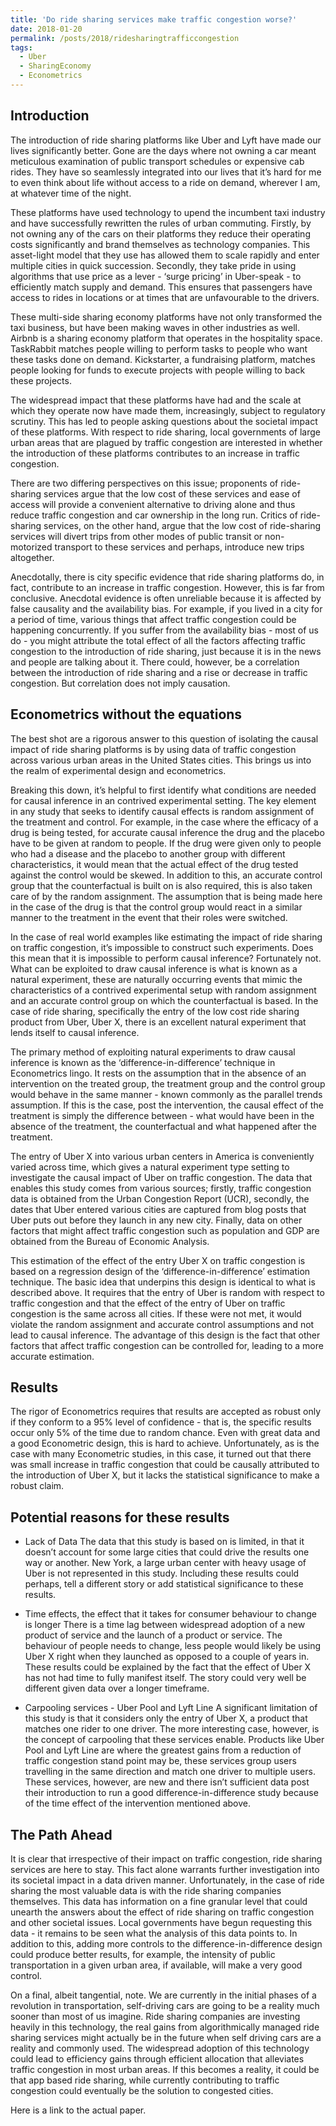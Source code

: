 ```yaml
---
title: 'Do ride sharing services make traffic congestion worse?'
date: 2018-01-20
permalink: /posts/2018/ridesharingtrafficcongestion
tags:
  - Uber
  - SharingEconomy
  - Econometrics
---
```


Introduction
------------

The introduction of ride sharing platforms like Uber and Lyft have made our lives significantly better. Gone are the days where not owning a car meant meticulous examination of public transport schedules or expensive cab rides. They have so seamlessly integrated into our lives that it’s hard for me to even think about life without access to a ride on demand, wherever I am, at whatever time of the night. 

These platforms have used technology to upend the incumbent taxi industry and have successfully rewritten the rules of urban commuting. Firstly, by not owning any of the cars on their platforms they reduce their operating costs significantly and brand themselves as technology companies. This asset-light model that they use has allowed them to scale rapidly and enter multiple cities in quick succession. Secondly, they take pride in using algorithms that use price as a lever - ‘surge pricing’ in Uber-speak - to efficiently match supply and demand. This ensures that passengers have access to rides in locations or at times that are unfavourable to the drivers. 

These multi-side sharing economy platforms have not only transformed the taxi business, but have been making waves in other industries as well. Airbnb is a sharing economy platform that operates in the hospitality space. TaskRabbit matches people willing to perform tasks to people who want these tasks done on demand. Kickstarter, a fundraising platform, matches people looking for funds to execute projects with people willing to back these projects. 

The widespread impact that these platforms have had and the scale at which they operate now have made them, increasingly, subject to regulatory scrutiny. This has led to people asking questions about the societal impact of these platforms. With respect to ride sharing, local governments of large urban areas that are plagued by traffic congestion are interested in whether the introduction of these platforms contributes to an increase in traffic congestion. 

There are two differing perspectives on this issue; proponents of ride-sharing services argue that the low cost of these services and ease of access will provide a convenient alternative to driving alone and thus reduce traffic congestion and car ownership in the long run. Critics of ride-sharing services, on the other hand, argue that the low cost of ride-sharing services will divert trips from other modes of public transit or non-motorized transport to these services and perhaps, introduce new trips altogether.

Anecdotally, there is city specific evidence that ride sharing platforms do, in fact, contribute to an increase in traffic congestion. However, this is far from conclusive. Anecdotal evidence is often unreliable because it is affected by false causality and the availability bias. For example, if you lived in a city for a period of time, various things that affect traffic congestion could be happening concurrently. If you suffer from the availability bias - most of us do - you might attribute the total effect of all the factors affecting traffic congestion to the introduction of ride sharing, just because it is in the news and people are talking about it. There could, however, be a correlation between the introduction of ride sharing and a rise or decrease in traffic congestion. But correlation does not imply causation. 

Econometrics without the equations
----------------------------------

The best shot are a rigorous answer to this question of isolating the causal impact of ride sharing platforms is by using data of traffic congestion across various urban areas in the United States cities. This brings us into the realm of experimental design and econometrics. 

Breaking this down, it’s helpful to first identify what conditions are needed for causal inference in an contrived experimental setting. The key element in any study that seeks to identify causal effects is random assignment of the treatment and control. For example, in the case where the efficacy of a drug is being tested, for accurate causal inference the drug and the placebo have to be given at random to people. If the drug were given only to people who had a disease and the placebo to another group with different characteristics, it would mean that the actual effect of the drug tested against the control would be skewed. In addition to this, an accurate control group that the counterfactual is built on is also required, this is also taken care of by the random assignment. The assumption that is being made here in the case of the drug is that the control group would react in a similar manner to the treatment in the event that their roles were switched. 

In the case of real world examples like estimating the impact of ride sharing on traffic congestion, it’s impossible to construct such experiments. Does this mean that it is impossible to perform causal inference? Fortunately not. What can be exploited to draw causal inference is what is known as a natural experiment, these are naturally occurring events that mimic the characteristics of a contrived experimental setup with random assignment and an accurate control group on which the counterfactual is based. In the case of ride sharing, specifically the entry of the low cost ride sharing product from Uber, Uber X, there is an excellent natural experiment that lends itself to causal inference. 

The primary method of exploiting natural experiments to draw causal inference is known as the ‘difference-in-difference’ technique in Econometrics lingo. It rests on the assumption that in the absence of an intervention on the treated group, the treatment group and the control group would behave in the same manner - known commonly as the parallel trends assumption. If this is the case, post the intervention, the causal effect of the treatment is simply the difference between - what would have been in the absence of the treatment, the counterfactual and what happened after the treatment. 

The entry of Uber X into various urban centers in America is conveniently varied across time, which gives a natural experiment type setting to investigate the causal impact of Uber on traffic congestion. The data that enables this study comes from various sources; firstly, traffic congestion data is obtained from the Urban Congestion Report (UCR), secondly, the dates that Uber entered various cities are captured from blog posts that Uber puts out before they launch in any new city. Finally, data on other factors that might affect traffic congestion such as population and GDP are obtained from the Bureau of Economic Analysis. 

This estimation of the effect of the entry Uber X on traffic congestion is based on a regression design of the ‘difference-in-difference’ estimation technique. The basic idea that underpins this design is identical to what is described above. It requires that the entry of Uber is random with respect to traffic congestion and that the effect of the entry of Uber on traffic congestion is the same across all cities. If these were not met, it would violate the random assignment and accurate control assumptions and not lead to causal inference. The advantage of this design is the fact that other factors that affect traffic congestion can be controlled for, leading to a more accurate estimation. 

Results
-------
The rigor of Econometrics requires that results are accepted as robust only if they conform to a 95% level of confidence - that is, the specific results occur only 5% of the time due to random chance. Even with great data and a good Econometric design, this is hard to achieve. Unfortunately, as is the case with many Econometric studies, in this case, it turned out that there was small increase in traffic congestion that could be causally attributed to the introduction of Uber X, but it lacks the statistical significance to make a robust claim.

Potential reasons for these results 
-----------------------------------
* Lack of Data
	The data that this study is based on is limited, in that it doesn’t account for some large cities that could drive the results one way or another. New York, a large urban center with heavy usage of Uber is not represented in this study. Including these results could perhaps, tell a different story or add statistical significance to these results. 

* Time effects, the effect that it takes for consumer behaviour to change is longer
	There is a time lag between widespread adoption of a new product of service and the launch of a product or service. The behaviour of people needs to change, less people would likely be using Uber X right when they launched as opposed to a couple of years in. These results could be explained by the fact that the effect of Uber X has not had time to fully manifest itself. The story could very well be different given data over a longer timeframe. 

* Carpooling services - Uber Pool and Lyft Line
	A significant limitation of this study is that it considers only the entry of Uber X, a product that matches one rider to one driver. The more interesting case, however, is the concept of carpooling that these services enable. Products like Uber Pool and Lyft Line are where the greatest gains from a reduction of traffic congestion stand point may be, these services group users travelling in the same direction and match one driver to multiple users. These services, however, are new and there isn’t sufficient data post their introduction to run a good difference-in-difference study because of the time effect of the intervention mentioned above.

The Path Ahead
--------------
It is clear that irrespective of their impact on traffic congestion, ride sharing services are here to stay. This fact alone warrants further investigation into its societal impact in a data driven manner. Unfortunately, in the case of ride sharing the most valuable data is with the ride sharing companies themselves. This data has information on a fine granular level that could unearth the answers about the effect of ride sharing on traffic congestion and other societal issues. Local governments have begun requesting this data - it remains to be seen what the analysis of this data points to. In addition to this, adding more controls to the difference-in-difference design could produce better results, for example, the intensity of public transportation in a given urban area, if available, will make a very good control. 

On a final, albeit tangential, note. We are currently in the initial phases of a revolution in transportation, self-driving cars are going to be a reality much sooner than most of us imagine. Ride sharing companies are investing heavily in this technology, the real gains from algorithmically managed ride sharing services might actually be in the future when self driving cars are a reality and commonly used. The widespread adoption of this technology could lead to efficiency gains through efficient allocation that alleviates traffic congestion in most urban areas. If this becomes a reality, it could be that app based ride sharing, while currently contributing to traffic congestion could eventually be the solution to congested cities.

Here is a link to the actual paper.
